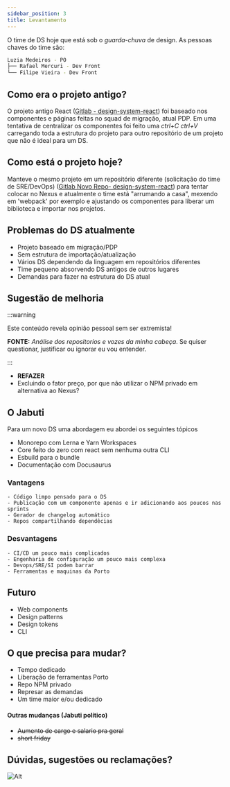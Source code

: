```yaml
---
sidebar_position: 3
title: Levantamento
---
```


O time de DS hoje que está sob o _guarda-chuva_ de design. As pessoas chaves do time são:

```bash
Luzia Medeiros - PO
├── Rafael Mercuri - Dev Front
└── Filipe Vieira - Dev Front
```

## Como era o projeto antigo?

O projeto antigo React ([Gitlab - design-system-react](https://gitportoprd.portoseguro.brasil/portocom/marketing/design-system-react)) foi baseado  nos componentes e páginas feitas no squad de migração, atual PDP. Em uma tentativa de centralizar os componentes foi feito uma _ctrl+C_ _ctrl+V_ carregando toda a estrutura do projeto para outro repositório de um projeto que não é ideal para um DS.

## Como está o projeto hoje?

Manteve o mesmo projeto em um repositório diferente (solicitação do time de SRE/DevOps) ([Gitlab Novo Repo- design-system-react](http://git.tools.prd.awsporto/design-system-react)) para tentar colocar no Nexus e atualmente o time está "arrumando a casa", mexendo em 'webpack' por exemplo e ajustando os componentes para liberar um biblioteca e importar nos projetos.

## Problemas do DS atualmente

- Projeto baseado em migração/PDP
- Sem estrutura de importação/atualização
- Vários DS dependendo da linguagem em repositórios diferentes
- Time pequeno absorvendo DS antigos de outros lugares
- Demandas para fazer na estrutura do DS atual

## Sugestão de melhoria

:::warning

Este conteúdo revela opinião pessoal sem ser extremista! 

**FONTE:** _Análise dos repositorios e vozes da minha cabeça_. Se quiser questionar, justificar ou ignorar eu vou entender.

:::

- **REFAZER**
- Excluindo o fator preço, por que não utilizar o NPM privado em alternativa ao Nexus? 

## O Jabuti

Para um novo DS uma abordagem eu abordei os seguintes tópicos

- Monorepo com Lerna e Yarn Workspaces
- Core feito do zero com react sem nenhuma outra CLI
- Esbuild para o bundle
- Documentação com Docusaurus

### Vantagens
    - Código limpo pensado para o DS
    - Publicação com um componente apenas e ir adicionando aos poucos nas sprints
    - Gerador de changelog automático 
    - Repos compartilhando dependêcias

### Desvantagens
    - CI/CD um pouco mais complicados
    - Engenharia de configuração um pouco mais complexa
    - Devops/SRE/SI podem barrar
    - Ferramentas e maquinas da Porto

## Futuro
 
- Web components
- Design patterns 
- Design tokens
- CLI

## O que precisa para mudar?

- Tempo dedicado
- Liberação de ferramentas Porto
- Repo NPM privado
- Represar as demandas
- Um time maior e/ou dedicado


#### Outras mudanças (Jabuti político)
- ~~Aumento de cargo e salario pra geral~~ 
- ~~short friday~~

## Dúvidas, sugestões ou reclamações?

![Alt](https://media.giphy.com/media/cYpV2OjeIyBRu5GpHQ/giphy-downsized-large.gif)